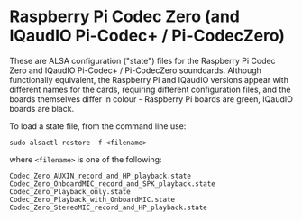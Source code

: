 # Raspberry Pi Codec Zero (and IQaudIO Pi-Codec+ / Pi-CodecZero)

These are ALSA configuration ("state") files for the Raspberry Pi Codec Zero
and IQaudIO Pi-Codec+ / Pi-CodecZero soundcards. Although functionally
equivalent, the Raspberry Pi and IQaudIO versions appear with different names
for the cards, requiring different configuration files, and the boards
themselves differ in colour - Raspberry Pi boards are green, IQaudIO boards
are black.

To load a state file, from the command line use:

    sudo alsactl restore -f <filename>

where `<filename>` is one of the following:

    Codec_Zero_AUXIN_record_and_HP_playback.state
    Codec_Zero_OnboardMIC_record_and_SPK_playback.state
    Codec_Zero_Playback_only.state
    Codec_Zero_Playback_with_OnboardMIC.state
    Codec_Zero_StereoMIC_record_and_HP_playback.state
